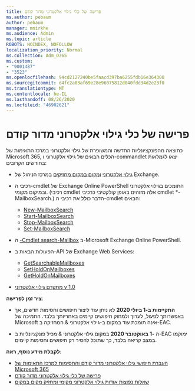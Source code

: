 ```yaml
---
title: פרישה של כלי גילוי אלקטרוני מדור קודם
ms.author: pebaum
author: pebaum
manager: mnirkhe
ms.audience: Admin
ms.topic: article
ROBOTS: NOINDEX, NOFOLLOW
localization_priority: Normal
ms.collection: Adm_O365
ms.custom:
- "9001487"
- "3523"
ms.openlocfilehash: 94cd2127240be5faacd397ba6255fdb16e364308
ms.sourcegitcommit: d4fc2a03af69e28e96075812d040fdd34d2e23f0
ms.translationtype: MT
ms.contentlocale: he-IL
ms.lasthandoff: 08/26/2020
ms.locfileid: "46902621"
---
```

# <a name="retirement-of-legacy-ediscovery-tools"></a>פרישה של כלי גילוי אלקטרוני מדור קודם

כתוצאה מהפונקציונליות החדשה והמשופרת של גילוי אלקטרוני במרכז התאימות של Microsoft 365, הכלים הבאים של גילוי אלקטרוני ו-commandlet יצאו לגמלאות בחודשים הקרובים:

- [גילוי אלקטרוני](https://docs.microsoft.com/exchange/security-and-compliance/in-place-ediscovery/in-place-ediscovery) [ומקום במקום מחזיקים](https://docs.microsoft.com/exchange/security-and-compliance/create-or-remove-in-place-holds) במרכז הניהול של Exchange.

- רכיבי ה-cmdlet של Exchange Online PowerShell התומכים בגילוי אלקטרוני ובמיקום מקומי. (רכיבי cmdlet אלה מזוהים באופן קולקטיבי כרכיבי cmdlet *-MailboxSearch.) הדבר כולל את רכיבי ה-cmdlet הבאים:

    - [New-MailboxSearch](https://docs.microsoft.com/powershell/module/exchange/policy-and-compliance-content-search/new-mailboxsearch)
    - [Start-MailboxSearch](https://docs.microsoft.com/powershell/module/exchange/policy-and-compliance-content-search/start-mailboxsearch)
    - [Stop-MailboxSearch](https://docs.microsoft.com/powershell/module/exchange/policy-and-compliance-content-search/stop-mailboxsearch)
    - [Set-MailboxSearch](https://docs.microsoft.com/powershell/module/exchange/policy-and-compliance-content-search/set-mailboxsearch)

- ה [-Cmdlet search-Mailbox](https://docs.microsoft.com/powershell/module/exchange/mailboxes/search-mailbox?view=exchange-ps) ב-Microsoft Exchange Online PowerShell.
- הפעולות הבאות ב-API של Exchange Web Services:
    - [GetSearchableMailboxes](https://docs.microsoft.com/exchange/client-developer/web-service-reference/getsearchablemailboxes-operation)
    - [SetHoldOnMailboxes](https://docs.microsoft.com/exchange/client-developer/web-service-reference/setholdonmailboxes-operation)
    - [GetHoldOnMailboxes](https://docs.microsoft.com/exchange/client-developer/web-service-reference/getholdonmailboxes-operation)

- [מתקדם גילוי אלקטרוני v 1.0](https://docs.microsoft.com/microsoft-365/compliance/office-365-advanced-ediscovery)

**ציר זמן לפרישה**:
- **התקיימות ב-1 ביולי 2020** לא ניתן עוד ליצור חיפושים וחסימות חדשים, אך באפשרותך לפעול, לערוך ולמחוק חיפושים קיימים באחריותך בלבד. התמיכה של Microsoft אינה תומכת עוד במקום ב-גילוי אלקטרוני & המחזיקה ב-EAC.
    
- ה **-1 באוקטובר 2020** במקום גילוי אלקטרוני & מכיל פונקציונליות ב-EAC ימוקמו במצב קריאה בלבד, כך שתוכל להסיר רק חיפושים וחסימות קיימים.

**לקבלת מידע נוסף, ראה**:

 - [העברת חיפושי גילוי אלקטרוני מדור קודם והחסימות למרכז התאימות של Microsoft 365](https://docs.microsoft.com/microsoft-365/compliance/migrate-legacy-ediscovery-searches-and-holds)
 - [פרישה של כלי גילוי אלקטרוני מדור קודם](https://docs.microsoft.com/microsoft-365/compliance/legacy-ediscovery-retirement)
 - [שאלות נפוצות אודות גילוי אלקטרוני מקומי ומחזיק מקום במקום](https://docs.microsoft.com/microsoft-365/compliance/legacy-ediscovery-retirement#faqs-about-in-place-ediscovery-and-in-place-holds)



